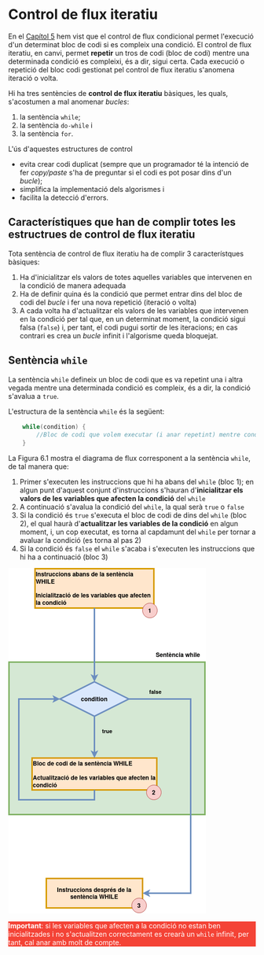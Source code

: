 # Control de flux iteratiu
En el [Capítol 5](chapter5.md) hem vist que el control de flux condicional permet l'execució d'un determinat bloc de codi si es compleix una condició. El control de flux iteratiu, en canvi, permet **repetir** un tros de codi (bloc de codi) mentre una determinada condició es compleixi, és a dir, sigui certa. Cada execució o repetició del bloc codi gestionat pel control de flux iteratiu s'anomena iteració o volta.

Hi ha tres sentències de **control de flux iteratiu** bàsiques, les quals, s'acostumen a mal anomenar *bucles*:
1. la sentència `while`;
2. la sentència `do-while` i
3. la sentència `for`.

L'ús d'aquestes estructures de control 
* evita crear codi duplicat (sempre que un programador té la intenció de fer *copy/paste* s'ha de preguntar si el codi es pot posar dins d'un *bucle*);
* simplifica la implementació dels algorismes i 
* facilita la detecció d'errors.

## Característiques que han de complir totes les estructrues de control de flux iteratiu
Tota sentència de control de flux iteratiu ha de complir 3 característques bàsiques:
1. Ha d'inicialitzar els valors de totes aquelles variables que intervenen en la condició de manera adequada
2. Ha de definir quina és la condició que permet entrar dins del bloc de codi del *bucle* i fer una nova repetició (iteració o volta)
3. A cada volta ha d'actualitzar els valors de les variables que intervenen en la condició per tal que, en un determinat moment, la condició sigui falsa (`false`) i, per tant, el codi pugui sortir de les iteracions; en cas contrari es crea un *bucle* infinit i l'algorisme queda bloquejat.

## Sentència `while`
La sentència `while` defineix un bloc de codi que es va repetint una i altra vegada mentre una determinada condició es compleix, és a dir, la condició s'avalua a `true`.

L'estructura de la sentència `while` és la següent:
```java
    while(condition) {
        //Bloc de codi que volem executar (i anar repetint) mentre condition és true
    }
```

La Figura 6.1 mostra el diagrama de flux corresponent a la sentència `while`, de tal manera que:
1. Primer s'executen les instruccions que hi ha abans del `while` (bloc 1); en algun punt d'aquest conjunt d'instruccions s'hauran d'**inicialitzar els valors de les variables que afecten la condició** del `while`
2. A continuació s'avalua la condició del `while`, la qual serà `true` o `false`
3. Si la condició és `true` s'executa el bloc de codi de dins del `while` (bloc 2), el qual haurà d'**actualitzar les variables de la condició** en algun moment, i, un cop executat, es torna al capdamunt del `while` per tornar a avaluar la condició (es torna al pas 2)
4. Si la condició és `false` el `while` s'acaba i s'executen les instruccions que hi ha a continuació (bloc 3)

![Figura 6.1: diagrama de flux de la sentència `while`](img/while_flowchart.png)

<div style="background-color: #f44336; color: #ffffff;">
    <span style="font-weight: bold">Important</span>: si les variables que afecten a la condició no estan ben inicialitzades i no s'actualitzen correctament es crearà un <code>while</code> infinit, per tant, cal anar amb molt de compte.
</div>